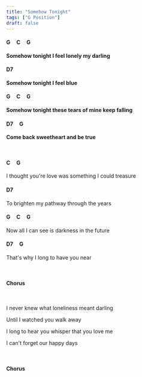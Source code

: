 ```yaml
---
title: "Somehow Tonight"
tags: ["G Position"]
draft: false
---
```


#### G &nbsp;&nbsp;&nbsp; C &nbsp;&nbsp;&nbsp; G
**Somehow tonight I feel lonely my darling**
#### D7
**Somehow tonight I feel blue**
#### G &nbsp;&nbsp;&nbsp; C &nbsp;&nbsp;&nbsp; G
**Somehow tonight these tears of mine keep falling**
#### D7 &nbsp;&nbsp;&nbsp; G
**Come back sweetheart and be true**

<br>

#### C &nbsp;&nbsp;&nbsp; G
I thought you're love was something I could treasure
#### D7
To brighten my pathway through the years
#### G &nbsp;&nbsp;&nbsp; C &nbsp;&nbsp;&nbsp; G
Now all I can see is darkness in the future
#### D7 &nbsp;&nbsp;&nbsp; G
That's why I long to have you near

<br>

#### Chorus

<br>

I never knew what loneliness meant darling

Until I watched you walk away

I long to hear you whisper that you love me

I can't forget our happy days

<br>

####  Chorus